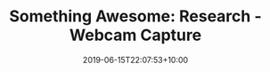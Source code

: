 ---
title: "Something Awesome: Research - Webcam Capture"
date: 2019-06-15T22:07:53+10:00

draft: true
categories: ["Assessments", "Something Awesome"]
hiddenFromHomePage: false
postMetaInFooter: false

flowchartDiagrams:
  enable: false
  options: ""

sequenceDiagrams: 
  enable: false
  options: ""

---